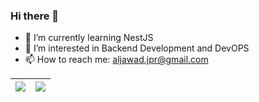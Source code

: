 ### Hi there 👋



- 🌱 I’m currently learning NestJS
- 👀 I’m interested in Backend Development and DevOPS
- 📫 How to reach me: aljawad.jpr@gmail.com



| <img align="center" src="https://github-readme-stats.vercel.app/api?username=buruhsd&show_icons=true&include_all_commits=true&theme=buefy&hide_border=true" /> | <img align="center" src="https://github-readme-stats.vercel.app/api/top-langs/?username=buruhsd&layout=compact&theme=buefy&hide_border=true" /> |
| ------------- | ------------- |


